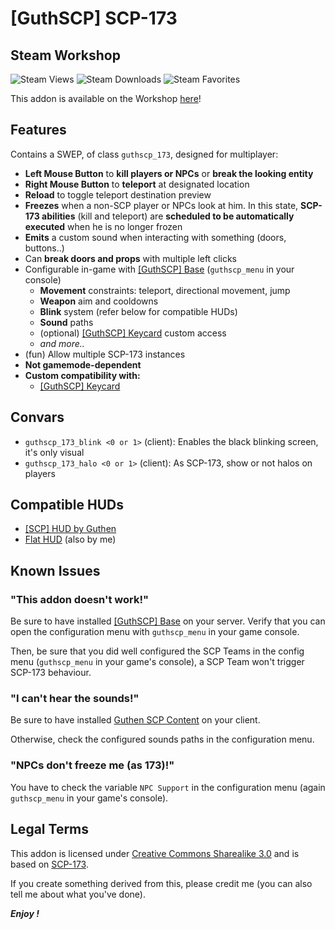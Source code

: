 # [GuthSCP] SCP-173

## Steam Workshop
![Steam Views](https://img.shields.io/steam/views/3034740066?color=red&style=for-the-badge)
![Steam Downloads](https://img.shields.io/steam/downloads/3034740066?color=red&style=for-the-badge)
![Steam Favorites](https://img.shields.io/steam/favorites/3034740066?color=red&style=for-the-badge)

This addon is available on the Workshop [here](https://steamcommunity.com/sharedfiles/filedetails/?id=3034740066)!

## Features
Contains a SWEP, of class `guthscp_173`, designed for multiplayer:
+ **Left Mouse Button** to **kill players or NPCs** or **break the looking entity**
+ **Right Mouse Button** to **teleport** at designated location
+ **Reload** to toggle teleport destination preview
+ **Freezes** when a non-SCP player or NPCs look at him. In this state, **SCP-173 abilities** (kill and teleport) are **scheduled to be automatically executed** when he is no longer frozen
+ **Emits** a custom sound when interacting with something (doors, buttons..)
+ Can **break doors and props** with multiple left clicks
+ Configurable in-game with [[GuthSCP] Base](https://steamcommunity.com/sharedfiles/filedetails/?id=3034737316) (`guthscp_menu` in your console)
	+ **Movement** constraints: teleport, directional movement, jump
    + **Weapon** aim and cooldowns
	+ **Blink** system (refer below for compatible HUDs)
    + **Sound** paths
    + (optional) [[GuthSCP] Keycard](https://steamcommunity.com/sharedfiles/filedetails/?id=3034740776) custom access
    + *and more..*
+ (fun) Allow multiple SCP-173 instances
+ **Not gamemode-dependent** 
+ **Custom compatibility with:**
    + [[GuthSCP] Keycard](https://steamcommunity.com/sharedfiles/filedetails/?id=3034740776)

## Convars
+ `guthscp_173_blink <0 or 1>` (client): Enables the black blinking screen, it's only visual
+ `guthscp_173_halo <0 or 1>` (client): As SCP-173, show or not halos on players

## Compatible HUDs
+ [[SCP] HUD by Guthen](https://steamcommunity.com/sharedfiles/filedetails/?id=1613150311)
+ [Flat HUD](https://steamcommunity.com/sharedfiles/filedetails/?id=2293300406) (also by me)

## Known Issues
### "This addon doesn't work!"
Be sure to have installed [[GuthSCP] Base](https://steamcommunity.com/sharedfiles/filedetails/?id=3034737316) on your server. Verify that you can open the configuration menu with `guthscp_menu` in your game console.

Then, be sure that you did well configured the SCP Teams in the config menu (`guthscp_menu` in your game's console), a SCP Team won't trigger SCP-173 behaviour.

### "I can't hear the sounds!"
Be sure to have installed [Guthen SCP Content](https://steamcommunity.com/workshop/filedetails/?id=1673048305) on your client.

Otherwise, check the configured sounds paths in the configuration menu. 

### "NPCs don't freeze me (as 173)!"
You have to check the variable `NPC Support` in the configuration menu (again `guthscp_menu` in your game's console).

## Legal Terms
This addon is licensed under [Creative Commons Sharealike 3.0](https://creativecommons.org/licenses/by-sa/3.0/) and is based on [SCP-173](http://scp-wiki.wikidot.com/scp-173).

If you create something derived from this, please credit me (you can also tell me about what you've done).

***Enjoy !***
